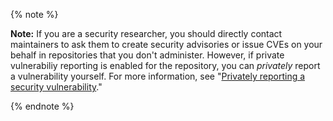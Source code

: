 {% note %}

**Note:** If you are a security researcher, you should directly contact maintainers to ask them to create security advisories or issue CVEs on your behalf in repositories that you don't administer. However, if private vulnerabiliy reporting is enabled for the repository, you can _privately_ report a vulnerability yourself. For more information, see "[Privately reporting a security vulnerability](/code-security/security-advisories/guidance-on-reporting-and-writing/privately-reporting-a-security-vulnerability)."

{% endnote %}
